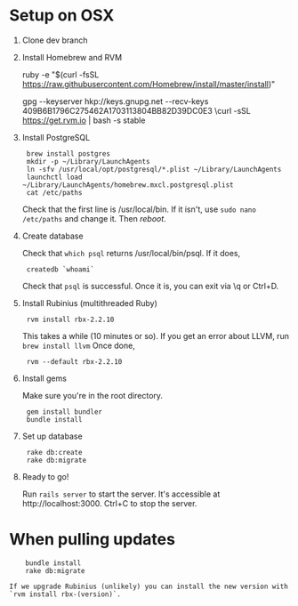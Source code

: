 # Setup on OSX

1. Clone dev branch

2. Install Homebrew and RVM

    ruby -e "$(curl -fsSL https://raw.githubusercontent.com/Homebrew/install/master/install)"

    gpg --keyserver hkp://keys.gnupg.net --recv-keys 409B6B1796C275462A1703113804BB82D39DC0E3
    \curl -sSL https://get.rvm.io | bash -s stable

3. Install PostgreSQL

        brew install postgres
        mkdir -p ~/Library/LaunchAgents
        ln -sfv /usr/local/opt/postgresql/*.plist ~/Library/LaunchAgents
        launchctl load ~/Library/LaunchAgents/homebrew.mxcl.postgresql.plist
        cat /etc/paths

    Check that the first line is /usr/local/bin. If it isn't, use `sudo nano /etc/paths` and change it. Then *reboot*.

4. Create database

    Check that `which psql` returns /usr/local/bin/psql. If it does,

        createdb `whoami`

    Check that `psql` is successful. Once it is, you can exit via \q or Ctrl+D.

5. Install Rubinius (multithreaded Ruby)

        rvm install rbx-2.2.10

    This takes a while (10 minutes or so). If you get an error about LLVM, run `brew install llvm` Once done,

        rvm --default rbx-2.2.10

6. Install gems

    Make sure you're in the root directory.

        gem install bundler
        bundle install

7. Set up database

        rake db:create
        rake db:migrate

8. Ready to go!

    Run `rails server` to start the server. It's accessible at http://localhost:3000. Ctrl+C to stop the server.

# When pulling updates

        bundle install
        rake db:migrate

    If we upgrade Rubinius (unlikely) you can install the new version with `rvm install rbx-(version)`.
